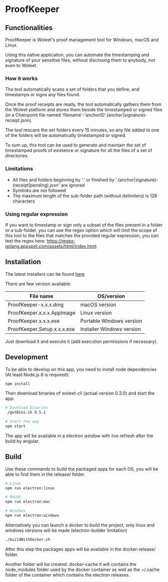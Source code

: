 # ProofKeeper

## Functionalities

ProofKeeper is Woleet's proof management tool for Windows, macOS and Linux.

Using this native application, you can automate the timestamping and signature of your sensitive files, without disclosing them to anybody, not even to Woleet.

### How it works

The tool automatically scans a set of folders that you define, and timestamps or signs any files found.

Once the proof receipts are ready, the tool automatically gathers them from the Woleet platform and stores them beside the timestamped or signed files (in a Chainpoint file named 'filename'-'anchorID'.(anchor|signature)-receipt.json).

The tool rescans the set folders every 15 minutes, so any file added to one of the folders will be automatically timestamped or signed. 

To sum up, this tool can be used to generate and maintain the set of timestamped proofs of existence or signature for all the files of a set of directories.

### Limitations

* All files and folders beginning by '.' or finished by '.(anchor|signature)-(receipt|pending).json' are ignored
* Symlinks are not followed
* The maximum length of the sub-folder path (without delimiters) is 128 characters

### Using regular expression

If you want to timestamp or sign only a subset of the files present in a folder or a sub-folder, you can use the regex option which will limit the scope of this tool to the files that matches the provided regular expression, you can test the regex here: https://regex-golang.appspot.com/assets/html/index.html.

## Installation

The latest installers can be found [here](https://github.com/woleet/woleet-proofkeeper/releases)

There are few version available:

| File name                   | OS/version                   |
|-----------------------------|---------------------------|
| ProofKeeper-x.x.x.dmg       | macOS version             |
| ProofKeeper.x.x.x.AppImage  | Linux version             |
| ProofKeeper.x.x.x.exe       | Portable Windows version  |
| ProofKeeper.Setup.x.x.x.exe | Installer Windows version |

Just download it and execute it (add execution permissions if necessary).

## Development

To be able to develop on this app, you need to install node dependencies (At least Node.js 8 is required):

``` bash
npm install
```

Then download binaries of woleet-cli (actual version 0.3.0) and start the app:

``` bash
# Download binaries
./getBins.sh 0.5.1

# Start the app
npm start
```

The app will be available in a electron window with live refresh after the build by angular.

## Build

Use these commands to build the packaged apps for each OS, you will be able to find them in the release/ folder.

``` bash
# Linux
npm run electron:linux

# MacOS
npm run electron:mac

# Windows
npm run electron:windows
```

Alternatively you can launch a docker to build the project, only linux and windows versions will be made (electron-builder limitation)

```bash
./buildWithDocker.sh
```

After this step the packages apps will be available in the docker-release/ folder.

Another folder will be created: docker-cache it will contains the node_modules folder used by the docker container as well as the ~/.cache folder of the container which contains the electron releases.
